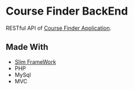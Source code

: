 # Course Finder BackEnd
RESTful API of [Course Finder Application](https://github.com/MostafaGhanbari9176/course-finder "A system for finding and advertising training courses").

## Made With
- [Slim FrameWork](https://www.slimframework.com/ "Slim is a PHP micro framework that helps you quickly write simple yet powerful web applications and APIs")
- PHP
- MySql
- MVC

